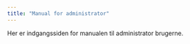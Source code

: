 ```yaml
---
title: "Manual for administrator"
---
```


Her er indgangssiden for manualen til administrator brugerne.